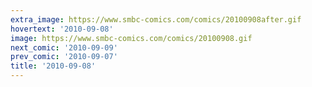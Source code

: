 ```yaml
---
extra_image: https://www.smbc-comics.com/comics/20100908after.gif
hovertext: '2010-09-08'
image: https://www.smbc-comics.com/comics/20100908.gif
next_comic: '2010-09-09'
prev_comic: '2010-09-07'
title: '2010-09-08'
---
```



